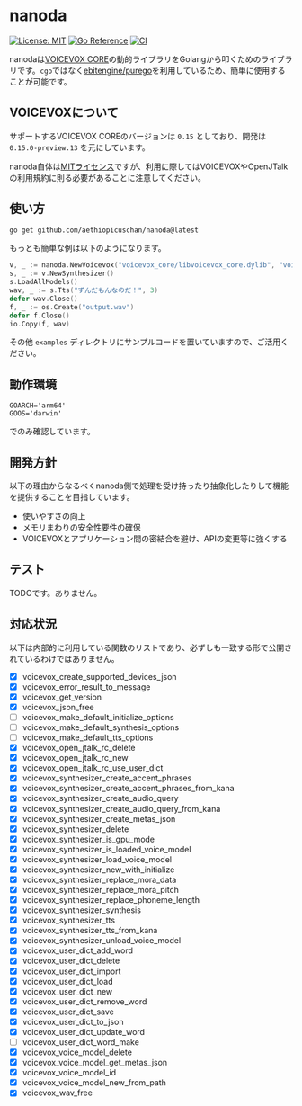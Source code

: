 # nanoda

[![License: MIT](https://img.shields.io/badge/License-MIT-brightgreen?style=flat-square)](/LICENSE)
[![Go Reference](https://pkg.go.dev/badge/github.com/aethiopicuschan/nanoda.svg)](https://pkg.go.dev/github.com/aethiopicuschan/nanoda)
[![CI](https://github.com/aethiopicuschan/nanoda/actions/workflows/ci.yml/badge.svg)](https://github.com/aethiopicuschan/nanoda/actions/workflows/ci.yml)

nanodaは[VOICEVOX CORE](https://github.com/VOICEVOX/voicevox_core)の動的ライブラリをGolangから叩くためのライブラリです。`cgo`ではなく[ebitengine/purego](https://github.com/ebitengine/purego/)を利用しているため、簡単に使用することが可能です。

## VOICEVOXについて

サポートするVOICEVOX COREのバージョンは `0.15` としており、開発は `0.15.0-preview.13` を元にしています。

nanoda自体は[MITライセンス](/LICENSE)ですが、利用に際してはVOICEVOXやOpenJTalkの利用規約に則る必要があることに注意してください。

## 使い方

```sh
go get github.com/aethiopicuschan/nanoda@latest
```

もっとも簡単な例は以下のようになります。

```go
v, _ := nanoda.NewVoicevox("voicevox_core/libvoicevox_core.dylib", "voicevox_core/open_jtalk_dic_utf_8-1.11", "voicevox_core/model")
s, _ := v.NewSynthesizer()
s.LoadAllModels()
wav, _ := s.Tts("ずんだもんなのだ！", 3)
defer wav.Close()
f, _ := os.Create("output.wav")
defer f.Close()
io.Copy(f, wav)
```

その他 `examples` ディレクトリにサンプルコードを置いていますので、ご活用ください。

## 動作環境

```
GOARCH='arm64'
GOOS='darwin'
```

でのみ確認しています。

## 開発方針

以下の理由からなるべくnanoda側で処理を受け持ったり抽象化したりして機能を提供することを目指しています。

- 使いやすさの向上
- メモリまわりの安全性要件の確保
- VOICEVOXとアプリケーション間の密結合を避け、APIの変更等に強くする

## テスト

TODOです。ありません。

## 対応状況

以下は内部的に利用している関数のリストであり、必ずしも一致する形で公開されているわけではありません。

- [x] voicevox_create_supported_devices_json
- [x] voicevox_error_result_to_message
- [x] voicevox_get_version
- [x] voicevox_json_free
- [ ] voicevox_make_default_initialize_options
- [ ] voicevox_make_default_synthesis_options
- [ ] voicevox_make_default_tts_options
- [x] voicevox_open_jtalk_rc_delete
- [x] voicevox_open_jtalk_rc_new
- [x] voicevox_open_jtalk_rc_use_user_dict
- [x] voicevox_synthesizer_create_accent_phrases
- [x] voicevox_synthesizer_create_accent_phrases_from_kana
- [x] voicevox_synthesizer_create_audio_query
- [x] voicevox_synthesizer_create_audio_query_from_kana
- [x] voicevox_synthesizer_create_metas_json
- [x] voicevox_synthesizer_delete
- [x] voicevox_synthesizer_is_gpu_mode
- [x] voicevox_synthesizer_is_loaded_voice_model
- [x] voicevox_synthesizer_load_voice_model
- [x] voicevox_synthesizer_new_with_initialize
- [x] voicevox_synthesizer_replace_mora_data
- [x] voicevox_synthesizer_replace_mora_pitch
- [x] voicevox_synthesizer_replace_phoneme_length
- [x] voicevox_synthesizer_synthesis
- [x] voicevox_synthesizer_tts
- [x] voicevox_synthesizer_tts_from_kana
- [x] voicevox_synthesizer_unload_voice_model
- [x] voicevox_user_dict_add_word
- [x] voicevox_user_dict_delete
- [x] voicevox_user_dict_import
- [x] voicevox_user_dict_load
- [x] voicevox_user_dict_new
- [x] voicevox_user_dict_remove_word
- [x] voicevox_user_dict_save
- [x] voicevox_user_dict_to_json
- [x] voicevox_user_dict_update_word
- [ ] voicevox_user_dict_word_make
- [x] voicevox_voice_model_delete
- [x] voicevox_voice_model_get_metas_json
- [x] voicevox_voice_model_id
- [x] voicevox_voice_model_new_from_path
- [x] voicevox_wav_free
